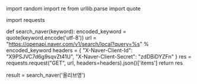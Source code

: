 import random
import re
from urllib.parse import quote

import requests

def search_naver(keyword):
    encoded_keyword = quote(keyword.encode('utf-8'))
    url = "https://openapi.naver.com/v1/search/local?query=%s" % encoded_keyword
    headers = {
        "X-Naver-Client-Id": "X9PSJVC7d6g9sqvZt41U",
        "X-Naver-Client-Secret": "zdDBiDYZFn"
    }
    res = requests.request("GET", url, headers=headers).json()['items']
    return res

result = search_naver('올리브영')

